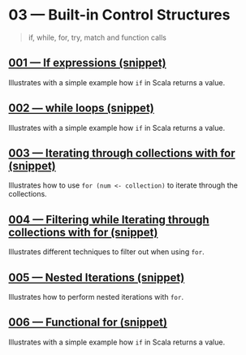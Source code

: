 # 03 &mdash; Built-in Control Structures
>  if, while, for, try, match and function calls

## [001 &mdash; If expressions (snippet)](./001-snippet-if-expressions)
Illustrates with a simple example how `if` in Scala returns a value.

## [002 &mdash; while loops (snippet)](./002-snippet-while-loops)
Illustrates with a simple example how `if` in Scala returns a value.

## [003 &mdash; Iterating through collections with for (snippet)](./003-snippet-for-collection-iteration)
Illustrates how to use `for (num <- collection)` to iterate through the collections.

## [004 &mdash; Filtering while Iterating through collections with for (snippet)](./004-snippet-for-filtering-collection-iteration)
Illustrates different techniques to filter out when using `for`.

## [005 &mdash; Nested Iterations (snippet)](./005-snippet-nested-iterations)
Illustrates how to perform nested iterations with `for`.

## [006 &mdash; Functional for (snippet)](./005-snippet-functional-for)
Illustrates with a simple example how `if` in Scala returns a value.